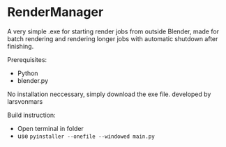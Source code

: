 # RenderManager

A very simple .exe for starting render jobs from outside Blender, made
for batch rendering and rendering longer jobs with automatic shutdown after
finishing.

Prerequisites:
- Python
- blender.py

No installation neccessary, simply download the exe file.
developed by larsvonmars

Build instruction:
- Open terminal in folder
- use `pyinstaller --onefile --windowed main.py`
